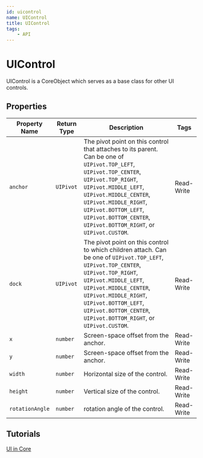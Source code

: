 ```yaml
---
id: uicontrol
name: UIControl
title: UIControl
tags:
    - API
---
```


# UIControl

UIControl is a CoreObject which serves as a base class for other UI controls.

## Properties

| Property Name | Return Type | Description | Tags |
| -------- | ----------- | ----------- | ---- |
| `anchor` | `UIPivot` | The pivot point on this control that attaches to its parent. Can be one of `UIPivot.TOP_LEFT`, `UIPivot.TOP_CENTER`, `UIPivot.TOP_RIGHT`, `UIPivot.MIDDLE_LEFT`, `UIPivot.MIDDLE_CENTER`, `UIPivot.MIDDLE_RIGHT`, `UIPivot.BOTTOM_LEFT`, `UIPivot.BOTTOM_CENTER`, `UIPivot.BOTTOM_RIGHT`, or `UIPivot.CUSTOM`. | Read-Write |
| `dock` | `UIPivot` | The pivot point on this control to which children attach. Can be one of `UIPivot.TOP_LEFT`, `UIPivot.TOP_CENTER`, `UIPivot.TOP_RIGHT`, `UIPivot.MIDDLE_LEFT`, `UIPivot.MIDDLE_CENTER`, `UIPivot.MIDDLE_RIGHT`, `UIPivot.BOTTOM_LEFT`, `UIPivot.BOTTOM_CENTER`, `UIPivot.BOTTOM_RIGHT`, or `UIPivot.CUSTOM`. | Read-Write |
| `x` | `number` | Screen-space offset from the anchor. | Read-Write |
| `y` | `number` | Screen-space offset from the anchor. | Read-Write |
| `width` | `number` | Horizontal size of the control. | Read-Write |
| `height` | `number` | Vertical size of the control. | Read-Write |
| `rotationAngle` | `number` | rotation angle of the control. | Read-Write |

## Tutorials

[UI in Core](../tutorials/ui_reference.md)
